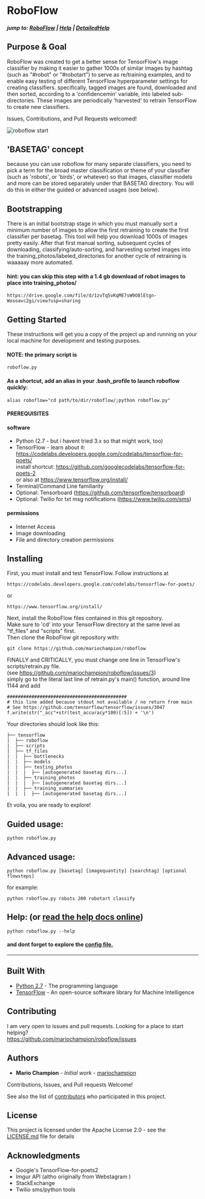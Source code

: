 # RoboFlow
##### jump to: <a href="https://mariochampion.github.io/roboflow">RoboFlow</a> | <a href="https://mariochampion.github.io/roboflow/help">Help</a> | <a href="https://mariochampion.github.io/roboflow/helpmore">DetailedHelp</a>


## Purpose & Goal
RoboFlow was created to get a better sense for TensorFlow's image classifier by making it easier to gather 1000s of similar images by hashtag (such as "#robot" or "#robotart") to serve as re/training examples, and to enable easy testing of different TensorFlow hyperparameter settings for creating classifiers. specifically, tagged images are found, downloaded and then sorted, according to a 'confidencemin' variable, into labeled sub-directories. These images are periodically 'harvested' to retrain TensorFlow to create new classifiers. 

Issues, Contributions, and Pull Requests welcomed!

![roboflow start](http://mariochampion.com/roboflow/roboflow_cover_640.png)

## 'BASETAG' concept
because you can use roboflow for many separate classifiers, you need to pick a term for the broad master classification or theme of your classifier (such as 'robots', or 'birds', or whatever) so that images, classifier models and more can be stored separately under that BASETAG directory. You will do this in either the guided or advanced usages (see below).


## Bootstrapping
There is an initial bootstrap stage in which you must manually sort a minimum number of images to allow the first retraining to create the first classifier per basetag. This tool will help you download 1000s of images pretty easily. After that first manual sorting, subsequent cycles of downloading, classifying/auto-sorting, and harvesting sorted images into the training_photos/labeled_directories for another cycle of retraining is waaaaay more automated. 
#### hint: you can skip this step with a 1.4 gb download of robot images to place into training_photos/ 
```
https://drive.google.com/file/d/1zvTq5vKqME7sW9O8lEtgn-Wosoavc2gi/view?usp=sharing
```


## Getting Started
These instructions will get you a copy of the project up and running on your local machine for development and testing purposes.

#### NOTE: the primary script is
```
roboflow.py
```

#### As a shortcut, add an alias in your .bash_profile to launch roboflow quickly:
```
alias roboflow="cd path/to/dir/roboflow/;python roboflow.py"
```


#### PREREQUISITES
#### software
* Python (2.7 - but i havent tried 3.x so that might work, too)
* TensorFlow - learn about it: https://codelabs.developers.google.com/codelabs/tensorflow-for-poets/ <br>
install shortcut: https://github.com/googlecodelabs/tensorflow-for-poets-2 <br>
or also at https://www.tensorflow.org/install/
* Terminal/Command Line familiarity
* Optional: Tensorboard (https://github.com/tensorflow/tensorboard)
* Optional: Twilio for txt msg notifications (https://www.twilio.com/sms)


#### permissions
* Internet Access
* Image downloading
* File and directory creation permissions


## Installing
First, you must install and test TensorFlow. Follow instructions at

```
https://codelabs.developers.google.com/codelabs/tensorflow-for-poets/
```
or 

```
https://www.tensorflow.org/install/
```

Next, install the RoboFlow files contained in this git repository.<br>
Make sure to 'cd' into your TensorFlow directory at the same level as "tf_files" and "scripts" first.<br>
Then clone the RoboFlow git repository with:

```
git clone https://github.com/mariochampion/roboflow
```

FINALLY and CRITICALLY, you must change one line in TensorFlow's scripts/retrain.py file.<br>
(see https://github.com/mariochampion/roboflow/issues/3)<br>
simply go to the literal last line of retrain.py's main() function, around line 1144 and add
```
############################################
# this line added because stdout not available / no return from main
# See https://github.com/tensorflow/tensorflow/issues/3047 
f.write(str("_acc"+str(test_accuracy*100)[:5]) + '\n')
```

Your directories should look like this:
```
├── tensorflow
|  ├── roboflow
|  ├── scripts
|  ├── tf_files
|  |  ├── bottlenecks
|  |  ├── models
|  |  ├── testing_photos
|  |  |  ├── [autogenerated basetag dirs...]
|  |  ├── training_photos
|  |  |  ├── [autogenerated basetag dirs...]
|  |  ├── training_summaries
|  |  |  ├── [autogenerated basetag dirs...]
```

Et voila, you are ready to explore!


## Guided usage:
```
python roboflow.py
```
## Advanced usage:
```
python roboflow.py [basetag] [imagequantity] [searchtag] [optional flowsteps]
```
for example:
```
python roboflow.py robots 200 robotart classify
```

## Help: (or <a href="https://mariochampion.github.io/roboflow/help">read the help docs online</a>)
```
python roboflow.py --help
```
#### and dont forget to explore the <a href="https://github.com/mariochampion/roboflow/blob/master/robo_config.py">config file.</a> 


--------------------------------------------------------------------------------


## Built With

* [Python 2.7](https://docs.python.org/2/index.html/) - The programming language
* [TensorFlow](https://www.tensorflow.org/) - An open-source software library for Machine Intelligence


## Contributing

I am very open to issues and pull requests. Looking for a place to start helping?<br>
https://github.com/mariochampion/roboflow/issues

## Authors

* **Mario Champion** - *Initial work* - [mariochampion](https://github.com/mariochampion)

Contributions, Issues, and Pull requests Welcome!

See also the list of [contributors](https://github.com/your/project/contributors) who participated in this project.

## License

This project is licensed under the Apache License 2.0 - see the [LICENSE.md](LICENSE.md) file for details

## Acknowledgments

* Google's TensorFlow-for-poets2
* Imgur API (altho originally from Webstagram )
* StackExchange
* Twilio sms/python tools

